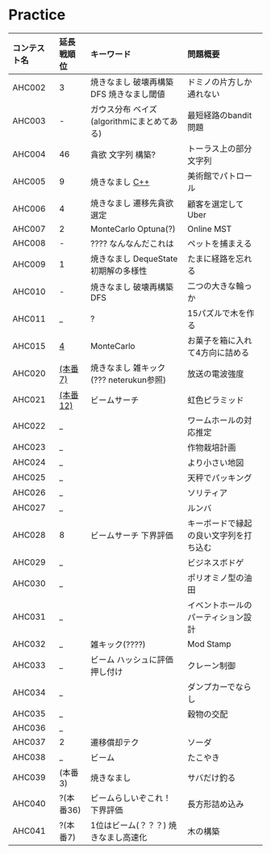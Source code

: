 # Practice

| コンテスト名 | 延長戦順位 | キーワード | 問題概要 |
| :- | :- | :- | :- |
| AHC002 | 3 | 焼きなまし 破壊再構築 DFS 焼きなまし閾値  | ドミノの片方しか通れない |
| AHC003 | - | ガウス分布 ベイズ (algorithmにまとめてある) | 最短経路のbandit問題 |
| AHC004 | 46 | 貪欲 文字列 構築?  | トーラス上の部分文字列 |
| AHC005 | 9 | 焼きなまし [C++](https://atcoder.jp/contests/ahc005/submissions/49005554) | 美術館でパトロール |
| AHC006 | 4 | 焼きなまし 遷移先貪欲選定 | 顧客を選定してUber |
| AHC007 | 2 | MonteCarlo Optuna(?) | Online MST |
| AHC008 | - | ???? なんなんだこれは | ペットを捕まえる |
| AHC009 | 1 | 焼きなまし DequeState 初期解の多様性 | たまに経路を忘れる |
| AHC010 | - | 焼きなまし 破壊再構築 DFS | 二つの大きな輪っか |
| AHC011 | _ | ? | 15パズルで木を作る |
| AHC015 | [4](https://atcoder.jp/contests/ahc015/submissions/36143490) | MonteCarlo | お菓子を箱に入れて4方向に詰める |
| AHC020 | [(本番7)](https://atcoder.jp/contests/ahc020/submissions/42196365) | 焼きなまし 雑キック(??? neterukun参照) | 放送の電波強度 |
| AHC021 | [(本番12)](https://atcoder.jp/contests/ahc021/submissions/42954622) | ビームサーチ | 虹色ピラミッド |
| AHC022 | _ | | ワームホールの対応推定 |
| AHC023 | _ | | 作物栽培計画 |
| AHC024 | _ | | より小さい地図 |
| AHC025 | _ | | 天秤でパッキング |
| AHC026 | _ | | ソリティア |
| AHC027 | _ | | ルンバ |
| AHC028 | 8 | ビームサーチ 下界評価 | キーボードで縁起の良い文字列を打ち込む |
| AHC029 | _ | | ビジネスボドゲ |
| AHC030 | _ | | ポリオミノ型の油田 |
| AHC031 | _ | | イベントホールのパーティション設計 |
| AHC032 | _ | 雑キック(????) | Mod Stamp |
| AHC033 | _ | ビーム ハッシュに評価押し付け | クレーン制御 |
| AHC034 | _ | | ダンプカーでならし |
| AHC035 | _ | | 穀物の交配 |
| AHC036 | _ | | |
| AHC037 | 2 | 遷移償却テク | ソーダ |
| AHC038 | _ | ビーム | たこやき |
| AHC039 | (本番3) | 焼きなまし | サバだけ釣る |
| AHC040 | ?(本番36) | ビームらしいぞこれ！ 下界評価 | 長方形詰め込み |
| AHC041 | ?(本番7) | 1位はビーム(？？？) 焼きなまし高速化 | 木の構築 |
